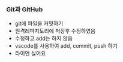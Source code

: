 ### Git과 GitHub 
* git에 파일을 커밋하기
* 원격레파지토리에 저장후 수정하였음
* 수정하고 add는 하지 않음
* vscode를 사용하여 add, commit, push 하기
* 라이언 싫어요